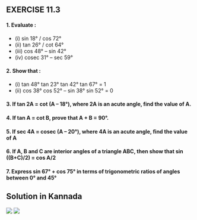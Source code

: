 ## EXERCISE 11.3
#### 1. Evaluate :
* (i) sin 18° / cos 72°
* (ii) tan 26° / cot 64°
* (iii) cos 48° – sin 42° 
* (iv) cosec 31° – sec 59°
#### 2. Show that : 
* (i) tan 48° tan 23° tan 42° tan 67° = 1 
* (ii) cos 38° cos 52° – sin 38° sin 52° = 0
#### 3. If tan 2A = cot (A – 18°), where 2A is an acute angle, find the value of A.
#### 4. If tan A = cot B, prove that A + B = 90°.
#### 5. If sec 4A = cosec (A – 20°), where 4A is an acute angle, find the value of A
#### 6. If A, B and C are interior angles of a triangle ABC, then show that sin ((B+C)/2) = cos A/2
#### 7. Express sin 67° + cos 75° in terms of trigonometric ratios of angles between 0° and 45°

## Solution in Kannada
[![](https://img.youtube.com/vi/DwQySS2EsGw/0.jpg)](https://www.youtube.com/watch?v=DwQySS2EsGw)
[![](https://img.youtube.com/vi/WV-kJ6vcW04/0.jpg)](https://www.youtube.com/watch?v=WV-kJ6vcW04)

